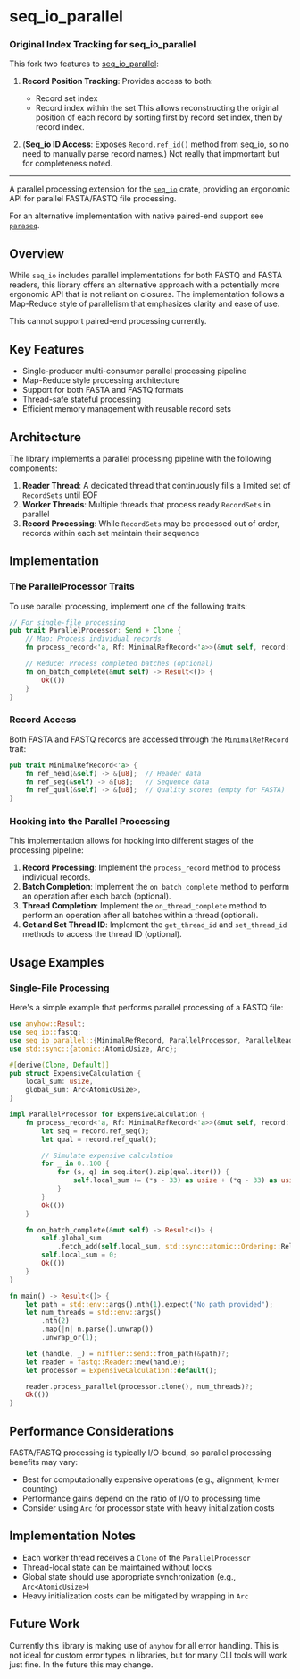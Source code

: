 # seq_io_parallel

### Original Index Tracking for seq_io_parallel

This fork two features to [seq_io_parallel](https://github.com/noamteyssier/seq_io_parallel):

1. **Record Position Tracking**: Provides access to both:
   - Record set index 
   - Record index within the set
   This allows reconstructing the original position of each record by sorting first by record set index, then by record index.

2. (**Seq_io ID Access**: Exposes `Record.ref_id()` method from seq_io, so no need to manually parse record names.) Not really that impmortant but for completeness noted.

---


A parallel processing extension for the [`seq_io`](https://github.com/markschl/seq_io) crate, providing an ergonomic API for parallel FASTA/FASTQ file processing.

For an alternative implementation with native paired-end support see [`paraseq`](https://github.com/noamteyssier/paraseq).

## Overview

While `seq_io` includes parallel implementations for both FASTQ and FASTA readers, this library offers an alternative approach with a potentially more ergonomic API that is not reliant on closures.
The implementation follows a Map-Reduce style of parallelism that emphasizes clarity and ease of use.

This cannot support paired-end processing currently.

## Key Features

- Single-producer multi-consumer parallel processing pipeline
- Map-Reduce style processing architecture
- Support for both FASTA and FASTQ formats
- Thread-safe stateful processing
- Efficient memory management with reusable record sets

## Architecture

The library implements a parallel processing pipeline with the following components:

1. **Reader Thread**: A dedicated thread that continuously fills a limited set of `RecordSets` until EOF
2. **Worker Threads**: Multiple threads that process ready `RecordSets` in parallel
3. **Record Processing**: While `RecordSets` may be processed out of order, records within each set maintain their sequence

## Implementation

### The ParallelProcessor Traits

To use parallel processing, implement one of the following traits:

```rust
// For single-file processing
pub trait ParallelProcessor: Send + Clone {
    // Map: Process individual records
    fn process_record<'a, Rf: MinimalRefRecord<'a>>(&mut self, record: Rf) -> Result<()>;

    // Reduce: Process completed batches (optional)
    fn on_batch_complete(&mut self) -> Result<()> {
        Ok(())
    }
}
```

### Record Access

Both FASTA and FASTQ records are accessed through the `MinimalRefRecord` trait:

```rust
pub trait MinimalRefRecord<'a> {
    fn ref_head(&self) -> &[u8];  // Header data
    fn ref_seq(&self) -> &[u8];   // Sequence data
    fn ref_qual(&self) -> &[u8];  // Quality scores (empty for FASTA)
}
```

### Hooking into the Parallel Processing

This implementation allows for hooking into different stages of the processing pipeline:

1. **Record Processing**: Implement the `process_record` method to process individual records.
2. **Batch Completion**: Implement the `on_batch_complete` method to perform an operation after each batch (optional).
3. **Thread Completion**: Implement the `on_thread_complete` method to perform an operation after all batches within a thread (optional).
4. **Get and Set Thread ID**: Implement the `get_thread_id` and `set_thread_id` methods to access the thread ID (optional).

## Usage Examples

### Single-File Processing

Here's a simple example that performs parallel processing of a FASTQ file:

```rust
use anyhow::Result;
use seq_io::fastq;
use seq_io_parallel::{MinimalRefRecord, ParallelProcessor, ParallelReader};
use std::sync::{atomic::AtomicUsize, Arc};

#[derive(Clone, Default)]
pub struct ExpensiveCalculation {
    local_sum: usize,
    global_sum: Arc<AtomicUsize>,
}

impl ParallelProcessor for ExpensiveCalculation {
    fn process_record<'a, Rf: MinimalRefRecord<'a>>(&mut self, record: Rf) -> Result<()> {
        let seq = record.ref_seq();
        let qual = record.ref_qual();

        // Simulate expensive calculation
        for _ in 0..100 {
            for (s, q) in seq.iter().zip(qual.iter()) {
                self.local_sum += (*s - 33) as usize + (*q - 33) as usize;
            }
        }
        Ok(())
    }

    fn on_batch_complete(&mut self) -> Result<()> {
        self.global_sum
            .fetch_add(self.local_sum, std::sync::atomic::Ordering::Relaxed);
        self.local_sum = 0;
        Ok(())
    }
}

fn main() -> Result<()> {
    let path = std::env::args().nth(1).expect("No path provided");
    let num_threads = std::env::args()
        .nth(2)
        .map(|n| n.parse().unwrap())
        .unwrap_or(1);

    let (handle, _) = niffler::send::from_path(&path)?;
    let reader = fastq::Reader::new(handle);
    let processor = ExpensiveCalculation::default();

    reader.process_parallel(processor.clone(), num_threads)?;
    Ok(())
}
```

## Performance Considerations

FASTA/FASTQ processing is typically I/O-bound, so parallel processing benefits may vary:

- Best for computationally expensive operations (e.g., alignment, k-mer counting)
- Performance gains depend on the ratio of I/O to processing time
- Consider using `Arc` for processor state with heavy initialization costs

## Implementation Notes

- Each worker thread receives a `Clone` of the `ParallelProcessor`
- Thread-local state can be maintained without locks
- Global state should use appropriate synchronization (e.g., `Arc<AtomicUsize>`)
- Heavy initialization costs can be mitigated by wrapping in `Arc`

## Future Work

Currently this library is making use of `anyhow` for all error handling.
This is not ideal for custom error types in libraries, but for many CLI tools will work just fine.
In the future this may change.
